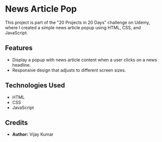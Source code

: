 
# News Article Pop

This project is part of the "20 Projects in 20 Days" challenge on Udemy, where I created a simple news article popup using HTML, CSS, and JavaScript.

## Features

- Display a popup with news article content when a user clicks on a news headline.
- Responsive design that adjusts to different screen sizes.

## Technologies Used

- HTML
- CSS
- JavaScript

## Credits

- **Author:** Vijay Kumar
  



